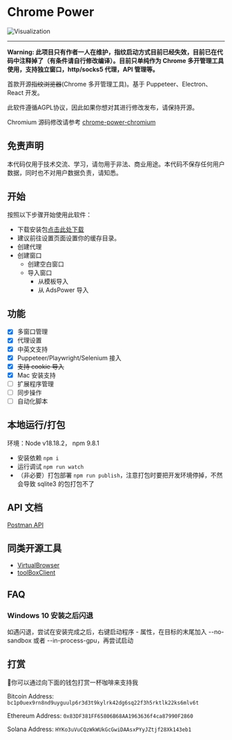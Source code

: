 # Chrome Power

![Visualization](pic.png)

---

**Warning: 此项目只有作者一人在维护，指纹启动方式目前已经失效，目前已在代码中注释掉了（有条件请自行修改编译）。目前只单纯作为 Chrome 多开管理工具使用，支持独立窗口，http/socks5 代理，API 管理等。**

首款开源~~指纹浏览器~~(Chrome 多开管理工具)。基于 Puppeteer、Electron、React 开发。

此软件遵循AGPL协议，因此如果你想对其进行修改发布，请保持开源。

Chromium 源码修改请参考 [chrome-power-chromium](https://github.com/zmzimpl/chrome-power-chromium)

## 免责声明

本代码仅用于技术交流、学习，请勿用于非法、商业用途。本代码不保存任何用户数据，同时也不对用户数据负责，请知悉。

## 开始

按照以下步骤开始使用此软件：

- 下载安装包[点击此处下载](https://github.com/zmzimpl/chrome-power-app/releases)
- 建议前往设置页面设置你的缓存目录。
- 创建代理
- 创建窗口
  - 创建空白窗口
  - 导入窗口
    - 从模板导入
    - 从 AdsPower 导入

## 功能

- [x] 多窗口管理
- [x] 代理设置
- [x] 中英文支持
- [x] Puppeteer/Playwright/Selenium 接入
- [x] ~~支持 cookie 导入~~
- [x] Mac 安装支持
- [ ] 扩展程序管理
- [ ] 同步操作
- [ ] 自动化脚本

## 本地运行/打包

环境：Node v18.18.2， npm 9.8.1

- 安装依赖 `npm i`
- 运行调试 `npm run watch`
- （非必要）打包部署 `npm run publish`，注意打包时要把开发环境停掉，不然会导致 sqlite3 的包打包不了

## API 文档

[Postman API](https://documenter.getpostman.com/view/25586363/2sA3BkdZ61#intro)

## 同类开源工具

- [VirtualBrowser](https://github.com/Virtual-Browser/VirtualBrowser)
- [toolBoxClient](https://github.com/web3ToolBoxDev/toolBoxClient)

## FAQ

### Windows 10 安装之后闪退

如遇闪退，尝试在安装完成之后，右键启动程序 - 属性，在目标的末尾加入 --no-sandbox 或者 --in-process-gpu，再尝试启动

## 打赏

🙌你可以通过向下面的钱包打赏一杯咖啡来支持我

Bitcoin Address: `bc1p0uex9rn8nd9uyguulp6r3d3t9kylrk42dg6sq22f3h5rktlk22ks6mlv6t`

Ethereum Address: `0x83DF381FF65806B68AA1963636f4ca87990F2860`

Solana Address: `HYKo3uVuCQzWkWUkGcGwiDAAsxPYyJZtjf28Xk143eb1`

